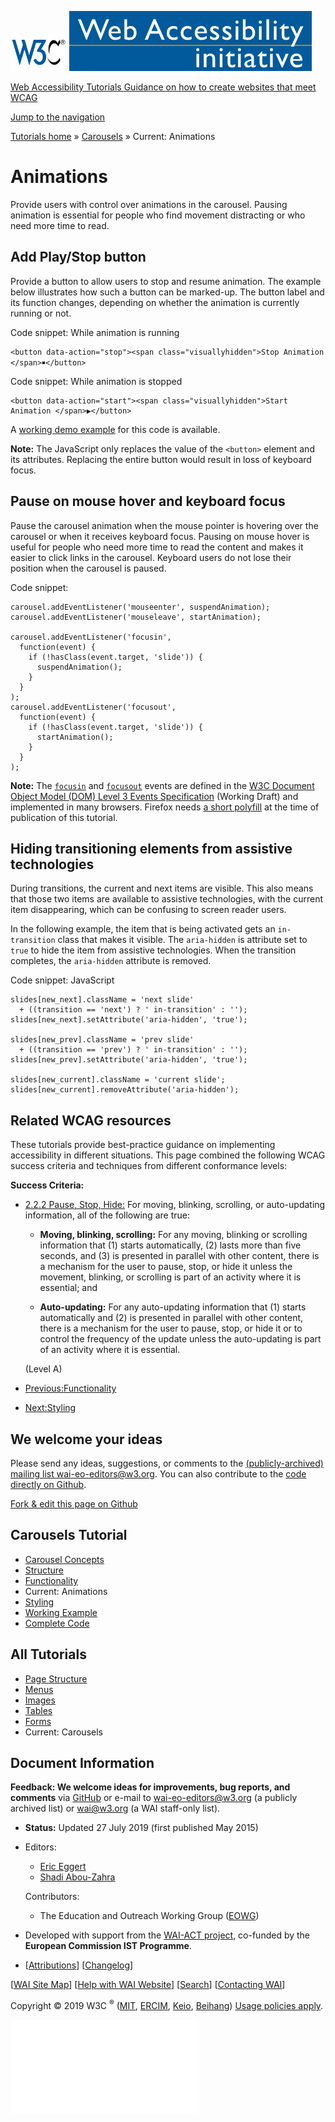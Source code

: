[<img src="../../img/w3c-bde9a11f.svg" alt="W3C" width="90" />](http://w3.org/) <a href="http://w3.org/WAI/" class="wai"><img src="../../img/wai-590850fc.svg" alt="Web Accessibility Initiative" /></a>

[Web Accessibility Tutorials <span class="subheading">Guidance on how to create websites that meet WCAG</span>](../../)

<a href="#nav" class="btn btn-jump">Jump to the navigation</a>

<span class="home">[<span class="count"></span><span class="txt">Tutorials home</span>](../../)</span> <span class="icon icon-chevron-right"></span><span class="visuallyhidden">»</span> <span class="other"> [<span class="count"></span><span class="txt">Carousels</span>](../) <span class="icon icon-chevron-right"></span><span class="visuallyhidden">»</span> <span class="current-a"><span class="count"></span><span class="txt"><span class="visuallyhidden">Current: </span>Animations</span></span> </span>

Animations
==========

Provide users with control over animations in the carousel. Pausing animation is essential for people who find movement distracting or who need more time to read.

Add Play/Stop button
--------------------

Provide a button to allow users to stop and resume animation. The example below illustrates how such a button can be marked-up. The button label and its function changes, depending on whether the animation is currently running or not.

Code snippet: While animation is running

    <button data-action="stop"><span class="visuallyhidden">Stop Animation </span>￭</button>

Code snippet: While animation is stopped

    <button data-action="start"><span class="visuallyhidden">Start Animation </span>▶</button>

A [working demo example](../working-example/) for this code is available.

**Note:** The JavaScript only replaces the value of the `<button>` element and its attributes. Replacing the entire button would result in loss of keyboard focus.

Pause on mouse hover and keyboard focus
---------------------------------------

Pause the carousel animation when the mouse pointer is hovering over the carousel or when it receives keyboard focus. Pausing on mouse hover is useful for people who need more time to read the content and makes it easier to click links in the carousel. Keyboard users do not lose their position when the carousel is paused.

Code snippet:

    carousel.addEventListener('mouseenter', suspendAnimation);
    carousel.addEventListener('mouseleave', startAnimation);

    carousel.addEventListener('focusin',
      function(event) {
        if (!hasClass(event.target, 'slide')) {
          suspendAnimation();
        }
      }
    );
    carousel.addEventListener('focusout',
      function(event) {
        if (!hasClass(event.target, 'slide')) {
          startAnimation();
        }
      }
    );

**Note:** The [`focusin`](https://www.w3.org/TR/DOM-Level-3-Events/#event-type-focusIn) and [`focusout`](https://www.w3.org/TR/DOM-Level-3-Events/#event-type-focusout) events are defined in the [W3C Document Object Model (DOM) Level 3 Events Specification](https://www.w3.org/TR/DOM-Level-3-Events/) (Working Draft) and implemented in many browsers. Firefox needs [a short polyfill](../full-code/) at the time of publication of this tutorial.

Hiding transitioning elements from assistive technologies
---------------------------------------------------------

During transitions, the current and next items are visible. This also means that those two items are available to assistive technologies, with the current item disappearing, which can be confusing to screen reader users.

In the following example, the item that is being activated gets an `in-transition` class that makes it visible. The `aria-hidden` is attribute set to `true` to hide the item from assistive technologies. When the transition completes, the `aria-hidden` attribute is removed.

Code snippet: JavaScript

    slides[new_next].className = 'next slide'
      + ((transition == 'next') ? ' in-transition' : '');
    slides[new_next].setAttribute('aria-hidden', 'true');

    slides[new_prev].className = 'prev slide'
      + ((transition == 'prev') ? ' in-transition' : '');
    slides[new_prev].setAttribute('aria-hidden', 'true');

    slides[new_current].className = 'current slide';
    slides[new_current].removeAttribute('aria-hidden');

Related WCAG resources
----------------------

These tutorials provide best-practice guidance on implementing accessibility in different situations. This page combined the following WCAG success criteria and techniques from different conformance levels:

**Success Criteria:**

-   [2.2.2 Pause, Stop, Hide:](https://www.w3.org/WAI/WCAG21/quickref/#pause-stop-hide) For moving, blinking, scrolling, or auto-updating information, all of the following are true:

    -   **Moving, blinking, scrolling:** For any moving, blinking or scrolling information that (1) starts automatically, (2) lasts more than five seconds, and (3) is presented in parallel with other content, there is a mechanism for the user to pause, stop, or hide it unless the movement, blinking, or scrolling is part of an activity where it is essential; and

    -   **Auto-updating:** For any auto-updating information that (1) starts automatically and (2) is presented in parallel with other content, there is a mechanism for the user to pause, stop, or hide it or to control the frequency of the update unless the auto-updating is part of an activity where it is essential.

    (Level A)

-   [<span class="count"></span><span class="txt"><span class="dir">Previous:</span><span class="title">Functionality</span></span>](../functionality/)
-   [<span class="count"></span><span class="txt"><span class="dir">Next:</span><span class="title">Styling</span></span>](../styling/)

We welcome your ideas
---------------------

Please send any ideas, suggestions, or comments to the [(publicly-archived) mailing list wai-eo-editors@w3.org](mailto:wai-eo-editors@w3.org?subject=%5BTutorial%20Feedback%5D). You can also contribute to the [code directly on Github](https://github.com/w3c/wai-tutorials).

<a href="https://github.com/w3c/wai-tutorials/blob/master/source/carousels/animations.html.erb.md" class="btn">Fork &amp; edit this page on Github</a>

Carousels Tutorial
------------------

-   [<span class="count"></span><span class="txt">Carousel Concepts</span>](../)
-   [<span class="count"></span><span class="txt">Structure</span>](../structure/)
-   [<span class="count"></span><span class="txt">Functionality</span>](../functionality/)
-   <span class="current-a"><span class="count"></span><span class="txt"><span class="visuallyhidden">Current: </span>Animations</span></span>
-   [<span class="count"></span><span class="txt">Styling</span>](../styling/)
-   [<span class="count"></span><span class="txt">Working Example</span>](../working-example/)
-   [<span class="count"></span><span class="txt">Complete Code</span>](../full-code/)

All Tutorials
-------------

-   [<span class="count"></span><span class="txt">Page Structure</span>](../../page-structure/)
-   [<span class="count"></span><span class="txt">Menus</span>](../../menus/)
-   [<span class="count"></span><span class="txt">Images</span>](../../images/)
-   [<span class="count"></span><span class="txt">Tables</span>](../../tables/)
-   [<span class="count"></span><span class="txt">Forms</span>](../../forms/)
-   <span class="current-a"><span class="count"></span><span class="txt"><span class="visuallyhidden">Current: </span>Carousels</span></span>

Document Information
--------------------

**Feedback: We welcome ideas for improvements, bug reports, and comments** via [GitHub](https://github.com/w3c/wai-tutorials) or e-mail to <wai-eo-editors@w3.org> (a publicly archived list) or <wai@w3.org> (a WAI staff-only list).

-   **Status:** Updated 27 July 2019 (first published May 2015)
-   Editors:
    -   [Eric Eggert](https://www.w3.org/People/yatil/)
    -   [Shadi Abou-Zahra](https://www.w3.org/People/shadi/)

    Contributors:
    -   The Education and Outreach Working Group ([EOWG](https://www.w3.org/WAI/EO/))

-   Developed with support from the [WAI-ACT project](https://www.w3.org/WAI/ACT/), co-funded by the **European Commission IST Programme**.
-   \[[<span class="count"></span><span class="txt">Attributions</span>](../../attributions/)\] \[[<span class="count"></span><span class="txt">Changelog</span>](../../changelog/)\]

\[[WAI Site Map](https://www.w3.org/WAI/sitemap.html)\] \[[Help with WAI Website](https://www.w3.org/WAI/sitehelp.html)\] \[[Search](https://www.w3.org/WAI/search.php)\] \[[Contacting WAI](https://www.w3.org/WAI/contacts)\]

Copyright © 2019 W3C <sup>®</sup> ([MIT](http://www.csail.mit.edu/), [ERCIM](http://www.ercim.eu/), [Keio](http://www.keio.ac.jp/), [Beihang](http://ev.buaa.edu.cn/)) [Usage policies apply](/Consortium/Legal/ipr-notice).

![](//www.w3.org/analytics/piwik/piwik.php?idsite=328)
